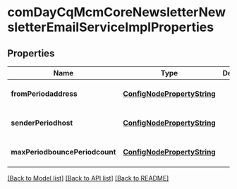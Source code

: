 # comDayCqMcmCoreNewsletterNewsletterEmailServiceImplProperties

## Properties
Name | Type | Description | Notes
------------ | ------------- | ------------- | -------------
**fromPeriodaddress** | [**ConfigNodePropertyString**](ConfigNodePropertyString.md) |  | [optional] [default to null]
**senderPeriodhost** | [**ConfigNodePropertyString**](ConfigNodePropertyString.md) |  | [optional] [default to null]
**maxPeriodbouncePeriodcount** | [**ConfigNodePropertyString**](ConfigNodePropertyString.md) |  | [optional] [default to null]

[[Back to Model list]](../README.md#documentation-for-models) [[Back to API list]](../README.md#documentation-for-api-endpoints) [[Back to README]](../README.md)


